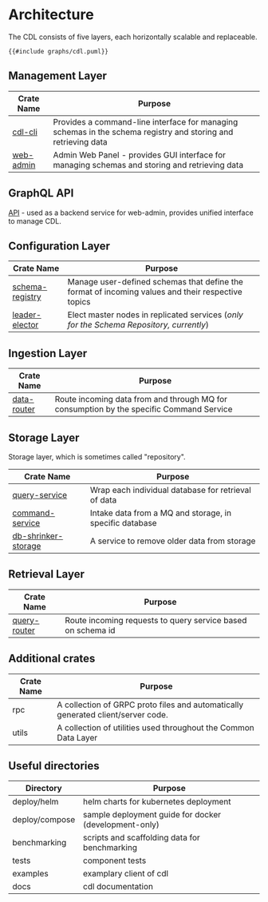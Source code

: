 # Architecture

The CDL consists of five layers, each horizontally scalable and replaceable.

``` plantuml
{{#include graphs/cdl.puml}}
```

## Management Layer
Crate Name | Purpose
-----------|---------
[cdl-cli]    | Provides a command-line interface for managing schemas in the schema registry and storing and retrieving data
[web-admin]   | Admin Web Panel - provides GUI interface for managing schemas and storing and retrieving data

## GraphQL API
[API] - used as a backend service for web-admin, provides unified interface to manage CDL.

## Configuration Layer
Crate Name              | Purpose
------------------------|--------
[schema-registry]         | Manage user-defined schemas that define the format of incoming values and their respective topics
[leader-elector]          | Elect master nodes in replicated services (_only for the Schema Repository, currently_)

## Ingestion Layer
Crate Name              | Purpose
------------------------|--------
[data-router]             | Route incoming data from and through MQ for consumption by the specific Command Service

## Storage Layer
Storage layer, which is sometimes called "repository".

Crate Name              | Purpose
------------------------|--------
[query-service]           | Wrap each individual database for retrieval of data
[command-service]         | Intake data from a MQ and storage, in specific database
[db-shrinker-storage]     | A service to remove older data from storage

## Retrieval Layer
Crate Name              | Purpose
------------------------|--------
[query-router]            | Route incoming requests to query service based on schema id

## Additional crates
Crate Name              | Purpose
------------------------|--------
rpc                     | A collection of GRPC proto files and automatically generated client/server code.
utils                   | A collection of utilities used throughout the Common Data Layer

## Useful directories

Directory       | Purpose
----------------|--------
deploy/helm     | helm charts for kubernetes deployment
deploy/compose  | sample deployment guide for docker (development-only)
benchmarking    | scripts and scaffolding data for benchmarking
tests           | component tests
examples        | examplary client of cdl
docs            | cdl documentation

[cdl-cli]: cli.md
[web-admin]: web_admin.md
[API]: api.md
[schema-registry]: schema_registry.md
[leader-elector]: leader_elector.md
[data-router]: data_router.md
[query-service]: query_service.md
[command-service]: command_service.md
[db-shrinker-storage]: db_shrinker_storage.md
[query-router]: query_router.md
